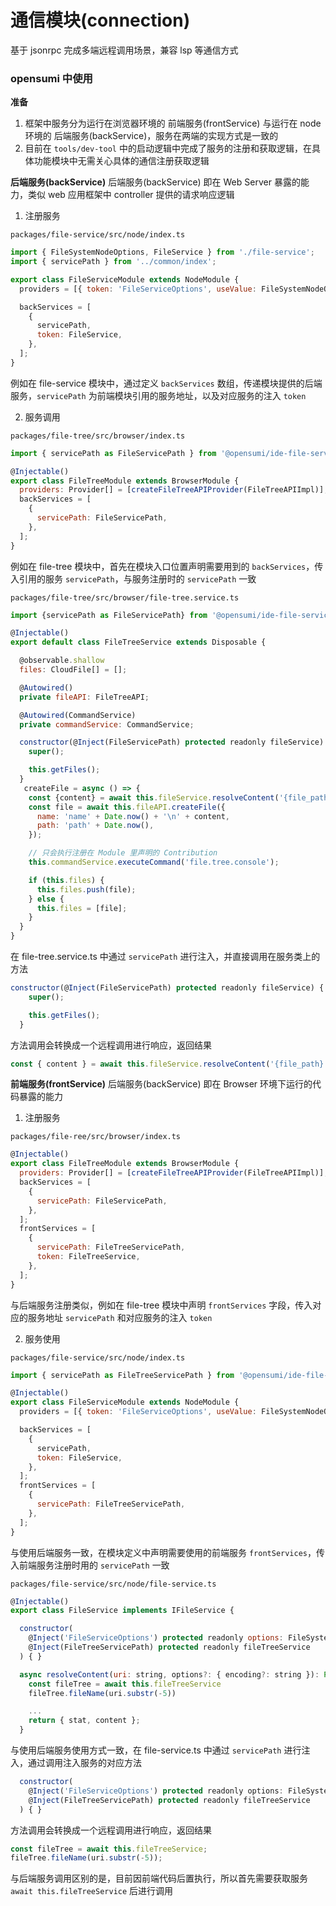 # 通信模块(connection)

基于 jsonrpc 完成多端远程调用场景，兼容 lsp 等通信方式

### opensumi 中使用

**准备**

1. 框架中服务分为运行在浏览器环境的 前端服务(frontService) 与运行在 node 环境的 后端服务(backService)，服务在两端的实现方式是一致的
2. 目前在 `tools/dev-tool` 中的启动逻辑中完成了服务的注册和获取逻辑，在具体功能模块中无需关心具体的通信注册获取逻辑

**后端服务(backService)** 后端服务(backService) 即在 Web Server 暴露的能力，类似 web 应用框架中 controller 提供的请求响应逻辑

1. 注册服务

`packages/file-service/src/node/index.ts`

```javascript
import { FileSystemNodeOptions, FileService } from './file-service';
import { servicePath } from '../common/index';

export class FileServiceModule extends NodeModule {
  providers = [{ token: 'FileServiceOptions', useValue: FileSystemNodeOptions.DEFAULT }];

  backServices = [
    {
      servicePath,
      token: FileService,
    },
  ];
}
```

例如在 file-service 模块中，通过定义 `backServices` 数组，传递模块提供的后端服务，`servicePath` 为前端模块引用的服务地址，以及对应服务的注入 `token`

2. 服务调用

`packages/file-tree/src/browser/index.ts`

```javascript
import { servicePath as FileServicePath } from '@opensumi/ide-file-service';

@Injectable()
export class FileTreeModule extends BrowserModule {
  providers: Provider[] = [createFileTreeAPIProvider(FileTreeAPIImpl)];
  backServices = [
    {
      servicePath: FileServicePath,
    },
  ];
}
```

例如在 file-tree 模块中，首先在模块入口位置声明需要用到的 `backServices`，传入引用的服务 `servicePath`，与服务注册时的 `servicePath` 一致

`packages/file-tree/src/browser/file-tree.service.ts`

```javascript
import {servicePath as FileServicePath} from '@opensumi/ide-file-service';

@Injectable()
export default class FileTreeService extends Disposable {

  @observable.shallow
  files: CloudFile[] = [];

  @Autowired()
  private fileAPI: FileTreeAPI;

  @Autowired(CommandService)
  private commandService: CommandService;

  constructor(@Inject(FileServicePath) protected readonly fileService) {
    super();

    this.getFiles();
  }
   createFile = async () => {
    const {content} = await this.fileService.resolveContent('{file_path}');
    const file = await this.fileAPI.createFile({
      name: 'name' + Date.now() + '\n' + content,
      path: 'path' + Date.now(),
    });

    // 只会执行注册在 Module 里声明的 Contribution
    this.commandService.executeCommand('file.tree.console');

    if (this.files) {
      this.files.push(file);
    } else {
      this.files = [file];
    }
  }
}
```

在 file-tree.service.ts 中通过 `servicePath` 进行注入，并直接调用在服务类上的方法

```javascript
constructor(@Inject(FileServicePath) protected readonly fileService) {
    super();

    this.getFiles();
  }
```

方法调用会转换成一个远程调用进行响应，返回结果

```javascript
const { content } = await this.fileService.resolveContent('{file_path}');
```

**前端服务(frontService)** 后端服务(backService) 即在 Browser 环境下运行的代码暴露的能力

1. 注册服务

`packages/file-ree/src/browser/index.ts`

```javascript
@Injectable()
export class FileTreeModule extends BrowserModule {
  providers: Provider[] = [createFileTreeAPIProvider(FileTreeAPIImpl)];
  backServices = [
    {
      servicePath: FileServicePath,
    },
  ];
  frontServices = [
    {
      servicePath: FileTreeServicePath,
      token: FileTreeService,
    },
  ];
}
```

与后端服务注册类似，例如在 file-tree 模块中声明 `frontServices` 字段，传入对应的服务地址 `servicePath` 和对应服务的注入 `token`

2. 服务使用

`packages/file-service/src/node/index.ts`

```javascript
import { servicePath as FileTreeServicePath } from '@opensumi/ide-file-tree';

@Injectable()
export class FileServiceModule extends NodeModule {
  providers = [{ token: 'FileServiceOptions', useValue: FileSystemNodeOptions.DEFAULT }];

  backServices = [
    {
      servicePath,
      token: FileService,
    },
  ];
  frontServices = [
    {
      servicePath: FileTreeServicePath,
    },
  ];
}
```

与使用后端服务一致，在模块定义中声明需要使用的前端服务 `frontServices`，传入前端服务注册时用的 `servicePath` 一致

`packages/file-service/src/node/file-service.ts`

```javascript
@Injectable()
export class FileService implements IFileService {

  constructor(
    @Inject('FileServiceOptions') protected readonly options: FileSystemNodeOptions,
    @Inject(FileTreeServicePath) protected readonly fileTreeService
  ) { }

  async resolveContent(uri: string, options?: { encoding?: string }): Promise<{ stat: FileStat, content: string }> {
    const fileTree = await this.fileTreeService
    fileTree.fileName(uri.substr(-5))

    ...
    return { stat, content };
  }
```

与使用后端服务使用方式一致，在 file-service.ts 中通过 `servicePath` 进行注入，通过调用注入服务的对应方法

```javascript
  constructor(
    @Inject('FileServiceOptions') protected readonly options: FileSystemNodeOptions,
    @Inject(FileTreeServicePath) protected readonly fileTreeService
  ) { }
```

方法调用会转换成一个远程调用进行响应，返回结果

```javascript
const fileTree = await this.fileTreeService;
fileTree.fileName(uri.substr(-5));
```

与后端服务调用区别的是，目前因前端代码后置执行，所以首先需要获取服务 `await this.fileTreeService` 后进行调用
